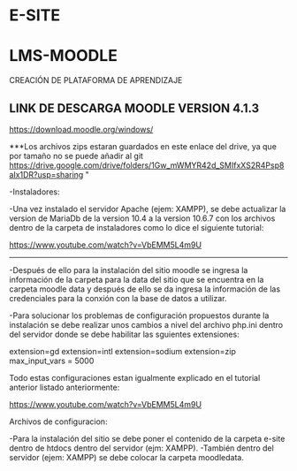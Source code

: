# E-SITE
# LMS-MOODLE
CREACIÓN DE PLATAFORMA DE APRENDIZAJE 
## LINK DE DESCARGA MOODLE VERSION 4.1.3
https://download.moodle.org/windows/

***Los archivos zips estaran guardados en este enlace del drive, ya que por tamaño no se puede añadir al git  https://drive.google.com/drive/folders/1Gw_mWMYR42d_SMIfxXS2R4Psp8aIx1DR?usp=sharing "

-Instaladores:

-Una vez instalado el servidor Apache (ejem: XAMPP), se debe actualizar la version de MariaDb de la version 10.4 a la version 10.6.7 con los archivos dentro de la carpeta de instaladores como lo dice el siguiente tutorial:

https://www.youtube.com/watch?v=VbEMM5L4m9U

---------------------------------------------------

-Después de ello para la instalación del sitio moodle se ingresa la información de la carpeta para la data del sitio que se encuentra en la carpeta moodle data y después de ello se da ingresa la información de las credenciales para la conxión con la base de datos a utilizar.

-Para solucionar los problemas de configuración propuestos durante la instalación se debe realizar unos cambios a nivel del archivo php.ini dentro del servidor donde se debe habilitar las sguientes extensiones:

extension=gd
extension=intl
extension=sodium
extension=zip
max_input_vars = 5000

Todo estas configuraciones estan igualmente explicado en el tutorial anterior listado anteriormente:

https://www.youtube.com/watch?v=VbEMM5L4m9U


Archivos de configuracion:

-Para la instalación del sitio se debe poner el contenido de la carpeta e-site dentro de htdocs dentro del servidor (ejm: XAMPP).
-También dentro del servidor (ejem: XAMPP) se debe colocar la carpeta moodledata.
